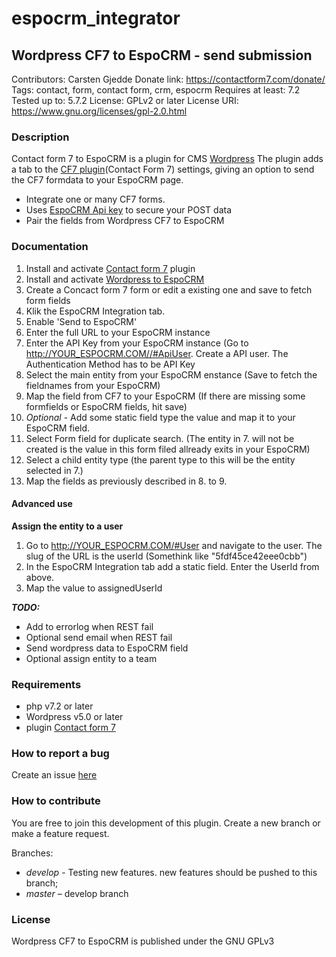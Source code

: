 # espocrm_integrator

## Wordpress CF7 to EspoCRM - send submission
Contributors: Carsten Gjedde
Donate link: https://contactform7.com/donate/
Tags: contact, form, contact form, crm, espocrm
Requires at least: 7.2
Tested up to: 5.7.2
License: GPLv2 or later
License URI: https://www.gnu.org/licenses/gpl-2.0.html


### Description

Contact form 7 to EspoCRM is a plugin for CMS [Wordpress](https://wordpress.org)
The plugin adds a tab to the [CF7 plugin](https://contactform7.com/)(Contact Form 7) settings, giving an option to send the CF7 formdata to your EspoCRM page.
- Integrate one or many CF7 forms.
- Uses [EspoCRM Api key](https://docs.espocrm.com/development/api/#authentication) to secure your POST data
- Pair the fields from Wordpress CF7 to EspoCRM


### Documentation

1. Install and activate [Contact form 7](https://da.wordpress.org/plugins/contact-form-7/) plugin
2. Install and activate [Wordpress to EspoCRM](https://da.wordpress.org/plugins/EspoCRM_integration/)
3. Create a Concact form 7 form or edit a existing one and save to fetch form fields
4. Klik the EspoCRM Integration tab.
5. Enable 'Send to EspoCRM'
5. Enter the full URL to your EspoCRM instance
6. Enter the API Key from your EspoCRM instance
(Go to http://YOUR_ESPOCRM.COM//#ApiUser. Create a API user. The Authentication Method has to be API Key
7. Select the main entity from your EspoCRM enstance
(Save to fetch the fieldnames from your EspoCRM)
8. Map the field from CF7 to your EspoCRM
(If there are missing some formfields or EspoCRM fields, hit save)
9. *Optional* - Add some static field type the value and map it to your EspoCRM field.
10. Select Form field for duplicate search.
(The entity in 7. will not be created is the value in this form filed allready exits in your EspoCRM)
11. Select a child entity type
(the parent type to this will be the entity selected in 7.)
12. Map the fields as previously described in 8. to 9. 

#### Advanced use
**Assign the entity to a user**
1. Go to http://YOUR_ESPOCRM.COM/#User and navigate to the user. The slug of the URL is the userId
(Somethink like "5fdf45ce42eee0cbb")
2. In the EspoCRM Integration tab add a static field. Enter the UserId from above.
3. Map the value to assignedUserId

<strong>*TODO:*</strong>
- Add to errorlog when REST fail
- Optional send email when REST fail
- Send wordpress data to EspoCRM field
- Optional assign entity to a team 

### Requirements

* php v7.2 or later
* Wordpress v5.0 or later
* plugin [Contact form 7](https://da.wordpress.org/plugins/contact-form-7/)


### How to report a bug

Create an issue [here](https://github.com/Dafnie/espocrm_integrator/issues)

### How to contribute

You are free to join this development of this plugin. Create a new branch or make a feature request.

Branches:
* *develop* - Testing new features. new features should be pushed to this branch;
* *master* – develop branch

### License

Wordpress CF7 to EspoCRM is published under the GNU GPLv3